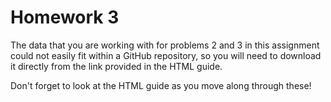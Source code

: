 # Homework 3

The data that you are working with for problems 2 and 3 in this assignment could not easily fit within a GitHub repository, so you will need to download it directly from the link provided in the HTML guide.

Don't forget to look at the HTML guide as you move along through these!

